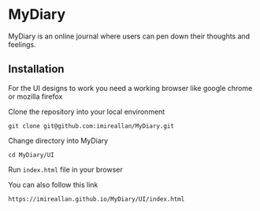 # MyDiary
MyDiary is an online journal where users can pen down their thoughts and feelings.

## Installation
For the UI designs to work you need a working browser like google chrome or mozilla firefox

Clone the repository into your local environment

```
git clone git@github.com:imireallan/MyDiary.git
```

Change directory into MyDiary

```
cd MyDiary/UI
```

Run `index.html` file in your browser

You can also follow this link

```
https://imireallan.github.io/MyDiary/UI/index.html
```
